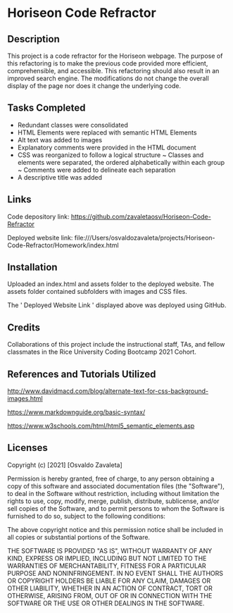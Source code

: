 # Horiseon Code Refractor
## Description

This project is a code refractor for the Horiseon webpage. The purpose of this refactoring is to make the previous code provided more efficient, comprehensible, and accessible. This refactoring should also result in an improved search engine. The modifications do not change the overall display of the page nor does it change the underlying code.

## Tasks Completed

- Redundant classes were consolidated
- HTML Elements were replaced with semantic HTML Elements
- Alt text was added to images
- Explanatory comments were provided in the HTML document
- CSS was reorganized to follow a logical structure
    ~ Classes and elements were separated, the ordered alphabetically within each group
    ~ Comments were added to delineate each separation
- A descriptive title was added

## Links

Code depository link: https://github.com/zavaletaosv/Horiseon-Code-Refractor

Deployed website link: file:///Users/osvaldozavaleta/projects/Horiseon-Code-Refractor/Homework/index.html
## Installation

Uploaded an index.html and assets folder to the deployed website. The assets folder contained subfolders with images and CSS files.

The ' Deployed Website Link ' displayed above was deployed using GitHub.
## Credits

Collaborations of this project include the instructional staff, TAs, and fellow classmates in the Rice University Coding Bootcamp 2021 Cohort.

## References and Tutorials Utilized

http://www.davidmacd.com/blog/alternate-text-for-css-background-images.html

https://www.markdownguide.org/basic-syntax/

https://www.w3schools.com/html/html5_semantic_elements.asp

## Licenses

Copyright (c) [2021] [Osvaldo Zavaleta]

Permission is hereby granted, free of charge, to any person obtaining a copy of this software and associated documentation files (the "Software"), to deal in the Software without restriction, including without limitation the rights to use, copy, modify, merge, publish, distribute, sublicense, and/or sell copies of the Software, and to permit persons to whom the Software is furnished to do so, subject to the following conditions:

The above copyright notice and this permission notice shall be included in all copies or substantial portions of the Software.

THE SOFTWARE IS PROVIDED "AS IS", WITHOUT WARRANTY OF ANY KIND, EXPRESS OR IMPLIED, INCLUDING BUT NOT LIMITED TO THE WARRANTIES OF MERCHANTABILITY, FITNESS FOR A PARTICULAR PURPOSE AND NONINFRINGEMENT. IN NO EVENT SHALL THE AUTHORS OR COPYRIGHT HOLDERS BE LIABLE FOR ANY CLAIM, DAMAGES OR OTHER LIABILITY, WHETHER IN AN ACTION OF CONTRACT, TORT OR OTHERWISE, ARISING FROM, OUT OF OR IN CONNECTION WITH THE SOFTWARE OR THE USE OR OTHER DEALINGS IN THE SOFTWARE.